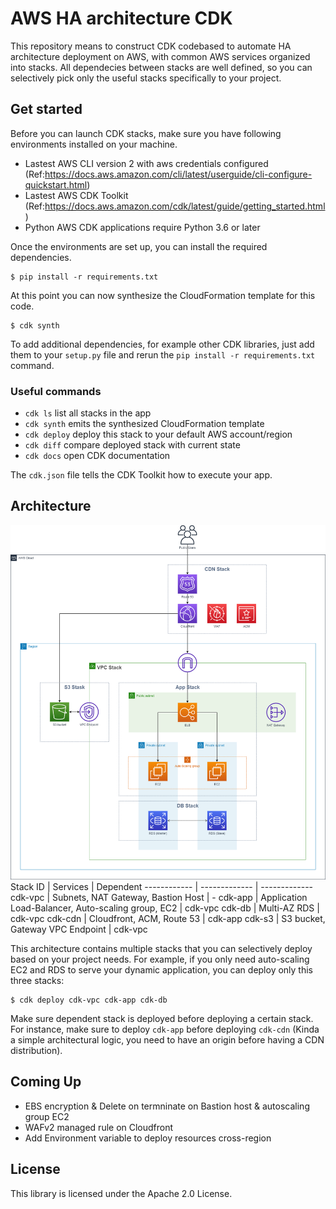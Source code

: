 # AWS HA architecture CDK
This repository means to construct CDK codebased to automate HA architecture deployment on AWS, with common AWS services organized into stacks. All dependecies between stacks are well defined, so you can selectively pick only the useful stacks specifically to your project.

## Get started
Before you can launch CDK stacks, make sure you have following environments installed on your machine.
- Lastest AWS CLI version 2 with aws credentials configured (Ref:https://docs.aws.amazon.com/cli/latest/userguide/cli-configure-quickstart.html)
- Lastest AWS CDK Toolkit (Ref:https://docs.aws.amazon.com/cdk/latest/guide/getting_started.html)
- Python AWS CDK applications require Python 3.6 or later

Once the environments are set up, you can install the required dependencies.

```
$ pip install -r requirements.txt
```

At this point you can now synthesize the CloudFormation template for this code.

```
$ cdk synth
```

To add additional dependencies, for example other CDK libraries, just add
them to your `setup.py` file and rerun the `pip install -r requirements.txt`
command.

### Useful commands

 * `cdk ls`          list all stacks in the app
 * `cdk synth`       emits the synthesized CloudFormation template
 * `cdk deploy`      deploy this stack to your default AWS account/region
 * `cdk diff`        compare deployed stack with current state
 * `cdk docs`        open CDK documentation

The `cdk.json` file tells the CDK Toolkit how to execute your app.

## Architecture
![Architecture Diagram](./images/architecture.png)
Stack ID | Services | Dependent
------------ | ------------- | -------------
cdk-vpc | Subnets, NAT Gateway, Bastion Host | -
cdk-app | Application Load-Balancer, Auto-scaling group, EC2 | cdk-vpc
cdk-db | Multi-AZ RDS | cdk-vpc
cdk-cdn | Cloudfront, ACM, Route 53 | cdk-app
cdk-s3 | S3 bucket, Gateway VPC Endpoint | cdk-vpc

This architecture contains multiple stacks that you can selectively deploy based on your project needs. For example, if you only need auto-scaling EC2 and RDS to serve your dynamic application, you can deploy only this three stacks:
```
$ cdk deploy cdk-vpc cdk-app cdk-db
```
Make sure dependent stack is deployed before deploying a certain stack. For instance, make sure to deploy `cdk-app` before deploying `cdk-cdn` (Kinda a simple architectural logic, you need to have an origin before having a CDN distribution).

## Coming Up
- EBS encryption & Delete on termninate on Bastion host & autoscaling group EC2
- WAFv2 managed rule on Cloudfront
- Add Environment variable to deploy resources cross-region

## License
This library is licensed under the Apache 2.0 License.